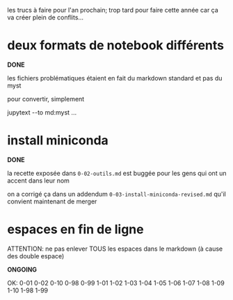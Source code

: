les trucs à faire pour l'an prochain; trop tard pour faire cette année car ça va créer
plein de conflits...

# deux formats de notebook différents

**DONE**

les fichiers problématiques étaient en fait du markdown standard et pas du myst

pour convertir, simplement

jupytext --to md:myst ...

# install miniconda

**DONE**

la recette exposée dans `0-02-outils.md` est buggée pour les gens qui ont un accent dans leur nom

on a corrigé ça dans un addendum `0-03-install-miniconda-revised.md` qu'il convient maintenant de merger

# espaces en fin de ligne

ATTENTION: ne pas enlever TOUS les espaces dans le markdown (à cause des double espace)

**ONGOING**

OK:
0-01 0-02 0-10 0-98 0-99
1-01 1-02 1-03 1-04 1-05 1-06 1-07 1-08 1-09 1-10 1-98 1-99

